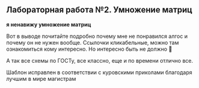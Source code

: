 ## Лабораторная работа №2. Умножение матриц

**я ненавижу умножение матриц**

Вот в выводе почитайте подробно почему мне не понравился алгос и почему он не нужен вообще. Ссылочки кликабельные, можно там ознакомиться кому интересно. Но интересно быть не должно 😤

А так все схемы по ГОСТу, все классно, еще и по времени отлично все.

Шаблон исправлен в соответствии с куровскими приколами благодаря лучшим в мире магистрам